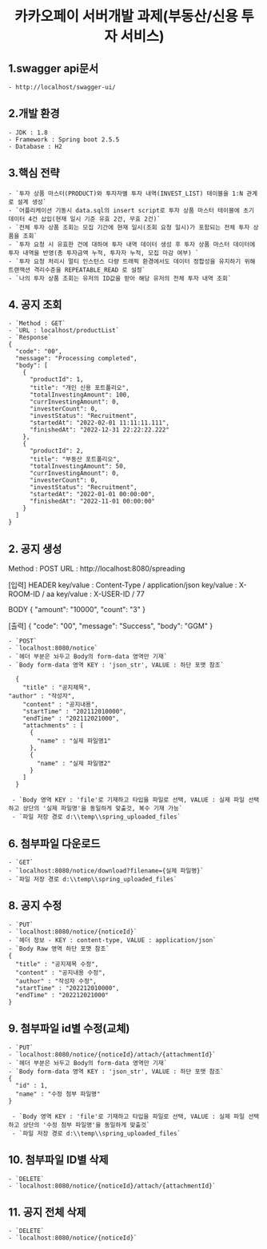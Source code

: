 <div align="center">
<h1>카카오페이 서버개발 과제(부동산/신용 투자 서비스)</h1>
</div>


## 1.swagger api문서

    - http://localhost/swagger-ui/


## 2.개발 환경

    - JDK : 1.8
    - Framework : Spring boot 2.5.5
    - Database : H2


## 3.핵심 전략

    - `투자 상품 마스터(PRODUCT)와 투자자별 투자 내역(INVEST_LIST) 테이블을 1:N 관계로 설계 생성`
    - `어플리케이션 기동시 data.sql의 insert script로 투자 상품 마스터 테이블에 초기 데이터 4건 삽입(현재 일시 기준 유효 2건, 무효 2건)`
    - `전체 투자 상품 조회는 모집 기간에 현재 일시(조회 요청 일시)가 포함되는 전체 투자 상품을 조회`
    - `투자 요청 시 유효한 건에 대하여 투자 내역 데이터 생성 후 투자 상품 마스터 데이터에 투자 내역을 반영(총 투자금액 누적, 투자자 누적, 모집 마감 여부) `
    - `투자 요청 처리시 멀티 인스턴스 다량 트래픽 환경에서도 데이터 정합성을 유지하기 위해 트랜잭션 격리수준을 REPEATABLE_READ 로 설정`
    - `나의 투자 상품 조회는 유저의 ID값을 받아 해당 유저의 전체 투자 내역 조회`


## 4. 공지 조회
    - `Method : GET`
    - `URL : localhost/productList`
    - `Response`
	{
	  "code": "00",
	  "message": "Processing completed",
	  "body": [
	    {
	      "productId": 1,
	      "title": "개인 신용 포트폴리오",
	      "totalInvestingAmount": 100,
	      "currInvestingAmount": 0,
	      "investerCount": 0,
	      "investStatus": "Recruitment",
	      "startedAt": "2022-02-01 11:11:11.111",
	      "finishedAt": "2022-12-31 22:22:22.222"
	    },
	    {
	      "productId": 2,
	      "title": "부동산 포트폴리오",
	      "totalInvestingAmount": 50,
	      "currInvestingAmount": 0,
	      "investerCount": 0,
	      "investStatus": "Recruitment",
	      "startedAt": "2022-01-01 00:00:00",
	      "finishedAt": "2022-11-01 00:00:00"
	    }
	  ]
	}

## 2. 공지 생성

Method : POST
URL : http://localhost:8080/spreading

[입력]
HEADER
key/value : Content-Type / application/json
key/value : X-ROOM-ID / aa
key/value : X-USER-ID / 77

BODY
{
   "amount": "10000",
   "count": "3"
}

[출력]
{
    "code": "00",
    "message": "Success",
    "body": "GGM"
}

    - `POST`
    - `localhost:8080/notice`
    - `헤더 부분은 놔두고 Body의 form-data 영역만 기재`
    - `Body form-data 영역 KEY : 'json_str', VALUE : 하단 포맷 참조`

      {
        "title" : "공지제목",
	"author" : "작성자",
        "content" : "공지내용",
        "startTime" : "202112010000",
        "endTime" : "202112021000",
        "attachments" : [
          {
            "name" : "실제 파일명1"
          },
          {
            "name" : "실제 파일명2"
          }
        ]
      }

     - `Body 영역 KEY : 'file'로 기재하고 타입을 파일로 선택, VALUE : 실제 파일 선택하고 상단의 '실제 파일명'을 동일하게 맞출것, 복수 기재 가능`
     - `파일 저장 경로 d:\\temp\\spring_uploaded_files`


## 6. 첨부파일 다운로드
    - `GET`
    - `localhost:8080/notice/download?filename={실제 파일명}`
    - `파일 저장 경로 d:\\temp\\spring_uploaded_files`



## 8. 공지 수정
    - `PUT`
    - `localhost:8080/notice/{noticeId}`
    - `헤더 정보 - KEY : content-type, VALUE : application/json`
    - `Body Raw 영역 하단 포맷 참조`
	{
	  "title" : "공지제목 수정",
	  "content" : "공지내용 수정",
	  "author" : "작성자 수정",
	  "startTime" : "202212010000",
	  "endTime" : "202212021000"
	}


## 9. 첨부파일 id별 수정(교체)
    - `PUT`
    - `localhost:8080/notice/{noticeId}/attach/{attachmentId}`
    - `헤더 부분은 놔두고 Body의 form-data 영역만 기재`
    - `Body form-data 영역 KEY : 'json_str', VALUE : 하단 포맷 참조`
	{
	  "id" : 1,
	  "name" : "수정 첨부 파일명"
	}

     - `Body 영역 KEY : 'file'로 기재하고 타입을 파일로 선택, VALUE : 실제 파일 선택하고 상단의 '수정 첨부 파일명'을 동일하게 맞출것`
     - `파일 저장 경로 d:\\temp\\spring_uploaded_files`

## 10. 첨부파일 ID별 삭제
    - `DELETE`
    - `localhost:8080/notice/{noticeId}/attach/{attachmentId}`

## 11. 공지 전체 삭제
    - `DELETE`
    - `localhost:8080/notice/{noticeId}`
